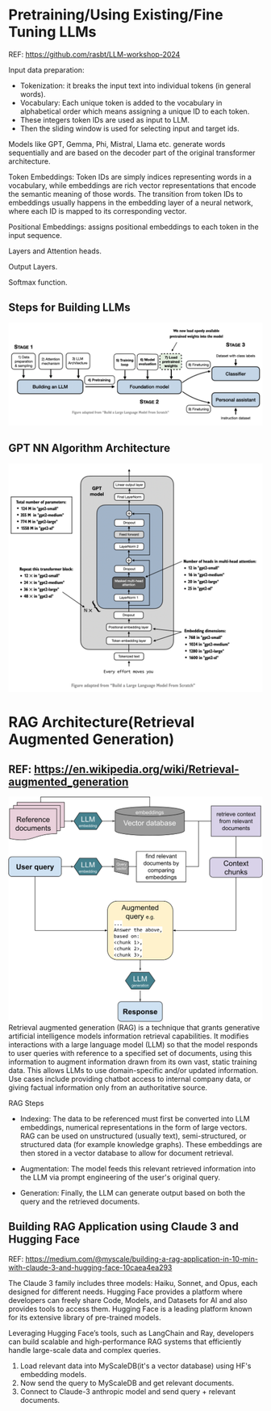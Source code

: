 Pretraining/Using Existing/Fine Tuning LLMs
============================================
REF: https://github.com/rasbt/LLM-workshop-2024

Input data preparation:

- Tokenization: it breaks the input text into individual tokens (in general words).
- Vocabulary: Each unique token is added to the vocabulary in alphabetical order which means assigning a unique ID to
  each token.
- These integers token IDs are used as input to LLM.
- Then the sliding window is used for selecting input and target ids.

Models like GPT, Gemma, Phi, Mistral, Llama etc. generate words sequentially and are based on the decoder
part of the original transformer architecture.

Token Embeddings:
Token IDs are simply indices representing words in a vocabulary, while embeddings are rich vector representations that
encode the semantic meaning of those words.
The transition from token IDs to embeddings usually happens in the embedding layer of a neural network, where each ID is
mapped to its corresponding vector.

Positional Embeddings: assigns positional embeddings to each token in the input sequence.

Layers and Attention heads.

Output Layers.

Softmax function.

Steps for Building LLMs
-----------------------
![llm_arch.png](llm_steps.png)

GPT NN Algorithm Architecture
-----------------------------
![gpt_architecture.png](gpt_architecture.png)


RAG Architecture(Retrieval Augmented Generation)
================================================
REF: https://en.wikipedia.org/wiki/Retrieval-augmented_generation
------------------
![RAG.png](RAG.png)
Retrieval augmented generation (RAG) is a technique that grants generative artificial intelligence models information
retrieval capabilities.
It modifies interactions with a large language model (LLM) so that the model responds to user queries with reference to
a specified set of documents,
using this information to augment information drawn from its own vast, static training data.
This allows LLMs to use domain-specific and/or updated information. Use cases include providing chatbot access to
internal company data, or giving factual information only from an authoritative source.

RAG Steps

- Indexing:
  The data to be referenced must first be converted into LLM embeddings, numerical representations in the form of large
  vectors.
  RAG can be used on unstructured (usually text), semi-structured, or structured data (for example knowledge graphs).
  These embeddings are then stored in a vector database to allow for document retrieval.

- Augmentation:
  The model feeds this relevant retrieved information into the LLM via prompt engineering of the user's original
  query.

- Generation:
  Finally, the LLM can generate output based on both the query and the retrieved documents.

Building RAG Application using Claude 3 and Hugging Face
--------------------------------------------------------
REF: https://medium.com/@myscale/building-a-rag-application-in-10-min-with-claude-3-and-hugging-face-10caea4ea293

The Claude 3 family includes three models: Haiku, Sonnet, and Opus, each designed for different needs.
Hugging Face provides a platform where developers can freely share Code, Models, and Datasets for AI and also provides
tools to access them.
Hugging Face is a leading platform known for its extensive library of pre-trained models.

Leveraging Hugging Face’s tools, such as LangChain and Ray, developers can build scalable and high-performance RAG
systems that efficiently handle large-scale data and complex queries.

1. Load relevant data into MyScaleDB(it's a vector database) using HF's embedding models.
2. Now send the query to MyScaleDB and get relevant documents.
3. Connect to Claude-3 anthropic model and send query + relevant documents.

